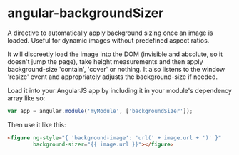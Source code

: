 angular-backgroundSizer
=======================

A directive to automatically apply background sizing once an image is loaded. Useful for dynamic images
without predefined aspect ratios.

It will discreetly load the image into the DOM (invisible and absolute, so it doesn't jump the page),
take height measurements and then apply background-size 'contain', 'cover' or nothing. It also listens
to the window 'resize' event and appropriately adjusts the background-size if needed.

Load it into your AngularJS app by including it in your module's dependency array like so:
````javascript
var app = angular.module('myModule', ['backgroundSizer']);
````

Then use it like this:
````html
<figure ng-style="{ 'background-image': 'url(' + image.url + ')' }"
        background-sizer="{{ image.url }}"></figure>
````
